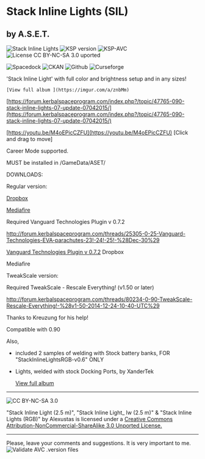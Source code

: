 ​
# Stack Inline Lights (SIL)
## by A.S.E.T.
![Stack Inline Lights](https://img.shields.io/github/v/release/zer0Kerbal/StackInlineLights?include_prereleases?style=plastic)
![KSP version](https://img.shields.io/endpoint?url=https://raw.githubusercontent.com/zer0Kerbal/StackInlineLights/master/json/ksp.json?style=plastic) ![KSP-AVC](https://img.shields.io/badge/KSP-AVC--supported-brightgreen.svg?style=plastic) ![License CC BY-NC-SA 3.0 uported](https://img.shields.io/badge/license-CC%20BY--NC--SA%203.0-lightgrey?style=plastic)  

![Spacedock](https://img.shields.io/badge/SpaceDock-listed-blue.svg?style=plastic) ![CKAN](https://img.shields.io/badge/CKAN-Indexed-blue.svg?style=plastic) ![Github](https://img.shields.io/badge/Github-Indexed-blue.svg?style=plastic) ![Curseforge](https://img.shields.io/badge/CurseForge-listed-blue.svg?style=plastic)


'Stack Inline Light' with full color and brightness setup and in any sizes!

    [View full album ](https://imgur.com/a/znbMm)

 [https://forum.kerbalspaceprogram.com/index.php?/topic/47765-090-stack-inline-lights-07-update-07042015/](https://forum.kerbalspaceprogram.com/index.php?/topic/47765-090-stack-inline-lights-07-update-07042015/)

 [https://youtu.be/M4oEPicCZFU](https://youtu.be/M4oEPicCZFU)
[Click and drag to move]

Career Mode supported.

MUST be installed in <Game>/GameData/ASET/

DOWNLOADS:

Regular version:

[Dropbox](https://www.dropbox.com/s/0o94tdgxj8g4g2d/StackInlineLightsRGB-v0.7%20%28regular%29.zip?dl=0)

[Mediafire](http://www./download/jdy42l9dzbrzt2l/StackInlineLightsRGB-v0.7_(regular).zip)

Required Vanguard Technologies Plugin v 0.7.2

http://forum.kerbalspaceprogram.com/threads/25305-0-25-Vanguard-Technologies-EVA-parachutes-23!-24!-25!-%28Dec-30%29

[Vanguard Technologies Plugin v 0.7.2](https://forum.kerbalspaceprogram.com/index.php?/topic/23304-9)
Dropbox

Mediafire

TweakScale version:


Required TweakScale - Rescale Everything! (v1.50 or later)

http://forum.kerbalspaceprogram.com/threads/80234-0-90-TweakScale-Rescale-Everything!-%28v1-50-2014-12-24-10-40-UTC%29

Thanks to Kreuzung for his help!

Compatible with 0.90

Also,

- included 2 samples of welding with Stock battery banks, FOR "StackInlineLightsRGB-v0.6" ONLY

- Lights, welded with stock Docking Ports, by XanderTek

    [View full album](https://imgur.com/a/Qqaik) 

-------------------------------------------------------------------------------------------------------------------------------------------

![CC BY-NC-SA 3.0](https://i.creativecommons.org/l/by-nc-sa/3.0/88x31.png)

"Stack Inline Light (2.5 m)", "Stack Inline Light_ lw (2.5 m)" & "Stack Inline Lights (RGB)" by Alexustas is licensed under a [Creative Commons Attribution-NonCommercial-ShareAlike 3.0 Unported License.](https://creativecommons.org/licenses/by-nc-sa/3.0/ "CC BY-NC-SA 3.0")

-------------------------------------------------------------------------------------------------------------------------------------------

Please, leave your comments and suggestions. It is very important to me.
![Validate AVC .version files](https://github.com/zer0Kerbal/StackInlineLights/workflows/Validate%20AVC%20.version%20files/badge.svg)
​
